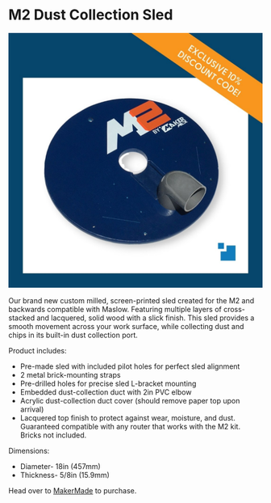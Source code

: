 # M2 Dust Collection Sled

![Z Axis Kit](https://github.com/MaslowCommunityGarden/Z-Axis-Kit/blob/master/mainpicture.jpg)

Our brand new custom milled, screen-printed sled created for the M2 and backwards compatible with Maslow. Featuring multiple layers of cross-stacked and lacquered, solid wood with a slick finish.  This sled provides a smooth movement across your work surface, while collecting dust and chips in its built-in dust collection port.

Product includes:
* Pre-made sled with included pilot holes for perfect sled alignment
* 2 metal brick-mounting straps
* Pre-drilled holes for precise sled L-bracket mounting
* Embedded dust-collection duct with 2in PVC elbow
* Acrylic dust-collection duct cover (should remove paper top upon arrival)
* Lacquered top finish to protect against wear, moisture, and dust. Guaranteed compatible with any router that works with the M2 kit.  Bricks not included.

Dimensions:
* Diameter- 18in (457mm)
* Thickness- 5/8in (15.9mm) 

Head over to [MakerMade](http://www.makermade.com/shop) to purchase.


